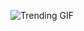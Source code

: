 
<!-- GIF_SECTION -->
![Trending GIF](https://media1.giphy.com/media/v1.Y2lkPThiYjIxNzcyeGk2cTlla2s5ZzFvbTdlaGI4emRqeWxxaDV1MnF5aWI4eDFsMHJ5YyZlcD12MV9naWZzX3NlYXJjaCZjdD1n/aHiv481xki1WdhQonS/giphy.gif)
<!-- END_GIF_SECTION -->
